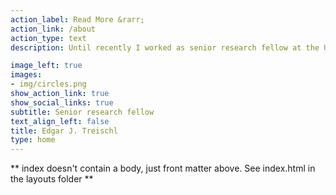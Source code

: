 ```yaml
---
action_label: Read More &rarr;
action_link: /about
action_type: text
description: Until recently I worked as senior research fellow at the University Erlangen‐Nuremberg. Most of my research was about evaluation, survey research, and causality. I am also an R enthusiast with a broader view on data science topics such as data visualization, NLP, machine learning. In my spare time I go jogging, swimming or do a bike tour.

image_left: true
images:
- img/circles.png
show_action_link: true
show_social_links: true
subtitle: Senior research fellow
text_align_left: false
title: Edgar J. Treischl
type: home
---
```


** index doesn't contain a body, just front matter above.
See index.html in the layouts folder **
